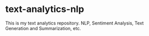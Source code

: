 # text-analytics-nlp

This is my text analytics repository.
NLP, Sentiment Analysis, Text Generation and Summarization, etc.
